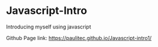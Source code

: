 # Javascript-Intro
Introducing myself using javascript

Github Page link: https://paulitec.github.io/Javascript-intro1/
